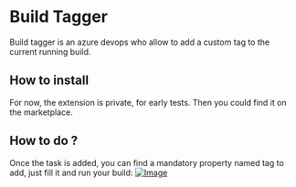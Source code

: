 # Build Tagger
Build tagger is an azure devops who allow to add a custom tag to the current running build.

## How to install

For now, the extension is private, for early tests. Then you could find it on the marketplace.

## How to do ?

Once the task is added, you can find a mandatory property named tag to add, just fill it and run your build:
[![Image](https://i.goopics.net/eDN4x.png)]()
